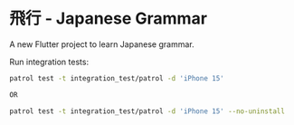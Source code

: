 # 飛行 - Japanese Grammar

A new Flutter project to learn Japanese grammar.

Run integration tests:

```bash
patrol test -t integration_test/patrol -d 'iPhone 15'

OR

patrol test -t integration_test/patrol -d 'iPhone 15' --no-uninstall
```
